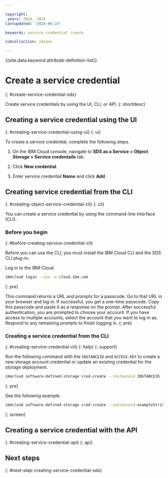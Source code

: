 ```yaml
---

copyright:
 years: 2024, 2024
lastupdated: "2024-06-24"

keywords: service credential create

subcollection: sdsaas

---
```


{{site.data.keyword.attribute-definition-list}}

# Create a service credential
{: #create-service-credential-sds}

Create service credentials by using the UI, CLI, or API.
{: shortdesc}



## Creating a service credential using the UI
{: #creating-service-credential-using-ui}
{: ui}

To create a service credential, complete the following steps.

1. On the IBM Cloud console, navigate to **SDS as a Service > Object Storage > Service credentails** tab.

2. Click **New credential**.

3. Enter service credential **Name** and click **Add**.


## Creating service credential from the CLI
{: #creating-object-service-credential-cli}
{: cli}

You can create a service credential by using the command-line interface (CLI).

### Before you begin
{: #before-creating-service-credential-cli}

Before you can use the CLI, you must install the IBM Cloud CLI and the SDS CLI plug-in.



Log in to the IBM Cloud.

```sh
ibmcloud login --sso -a cloud.ibm.com
```
{: pre}

This command returns a URL and prompts for a passcode. Go to that URL in your browser and log in. If successful, you get a one-time passcode. Copy this passcode and paste it as a response on the prompt. After successful authentication, you are prompted to choose your account. If you have access to multiple accounts, select the account that you want to log in as. Respond to any remaining prompts to finish logging in.
{: pre}

### Creating a service credential from the CLI
{: #creating-service-credential-cli}
{: help}
{: support}

Run the following command with the `INSTANCEID` and `ACCESS-KEY` to create a new storage account credential or update an existing credential for the storage deployment.

```sh
ibmcloud software-defined-storage cred-create --instanceid INSTANCEID --access-key ACCESS-KEY
```
{: pre}

See the following example.

```bash
ibmcloud software-defined-storage cred-create --instanceid exampleString --access-key exampleString

```
{: screen}



## Creating a service credential with the API
{: #creating-service-credential-api}
{: api}




## Next steps
{: #next-step-creating-service-credential-sds}
